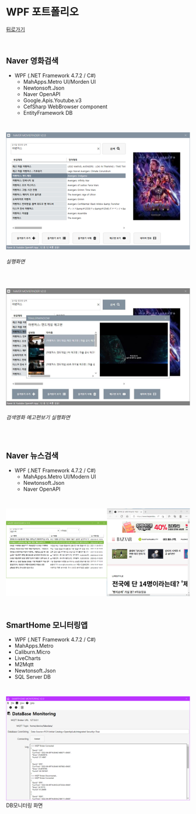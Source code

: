 # WPF 포트폴리오 
[뒤로가기](https://github.com/YiDongYeol/StudyWpf)

<br/>

## Naver 영화검색
- WPF (.NET Framework 4.7.2 / C#)
  - MahApps.Metro UI/Morden UI
  - Newtonsoft.Json
  - Naver OpenAPI
  - Google.Apis.Youtube.v3
  - CefSharp WebBrowser component
  - EntityFramework DB

<br/>
  
  ![NaverMovieFinder](https://github.com/YiDongYeol/StudyWpf/blob/main/capture/MovieFinder.png)
  ###### 실행화면

<br/>
  
  ![YoutubePlay](https://raw.githubusercontent.com/YiDongYeol/StudyWpf/main/capture/MovieFinderTrailer.JPG)
  ###### 검색영화 예고편보기 실행화면

<br/>

## Naver 뉴스검색
- WPF (.NET Framework 4.7.2 / C#)
  - MahApps.Metro UI/Modern UI
  - Newtonsoft.Json
  - Naver OpenAPI

<br/>

![NaverNewsSearch](https://raw.githubusercontent.com/YiDongYeol/StudyWpf/main/capture/NewsSearch.png)

<br/>

## SmartHome 모니터링앱
- WPF (.NET Framework 4.7.2 / C#)
 - MahApps.Metro
 - Caliburn.Micro
 - LiveCharts
 - M2Mqtt
 - Newtonsoft.Json
 - SQL Server DB

<br/>

![SmartHomeMonitoring](https://raw.githubusercontent.com/YiDongYeol/StudyWpf/main/capture/SmartHomeMonitoring.png)
DB모니터링 화면

<br/>
